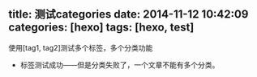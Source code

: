 title: 测试categories
date: 2014-11-12 10:42:09
categories: [hexo]
tags: [hexo, test]
---


使用[tag1, tag2]测试多个标签，多个分类功能

- 标签测试成功——但是分类失败了，一个文章不能有多个分类。
